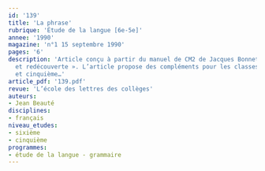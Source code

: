 ```yaml
---
id: '139'
title: 'La phrase'
rubrique: 'Étude de la langue [6e-5e]'
annee: '1990'
magazine: 'n°1 15 septembre 1990'
pages: '6'
description: 'Article conçu à partir du manuel de CM2 de Jacques Bonnet : « Grammaire
  et redécouverte ». L’article propose des compléments pour les classes de sixième
  et cinquième…'
article_pdf: '139.pdf'
revue: 'L’école des lettres des collèges'
auteurs:
- Jean Beauté
disciplines:
- français
niveau_etudes:
- sixième
- cinquième
programmes:
- étude de la langue - grammaire
---
```

